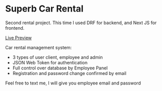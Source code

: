 # Superb Car Rental
Second rental project. This time I used DRF for backend, and Next JS for frontend.

[Live Preview](http://34.118.16.167/) 

Car rental management system:
* 3 types of user client, employee and admin
* JSON Web Token for authentication
* Full control over database by Employee Panel
* Registration and password change confirmed by email

Feel free to text me, I will give you employee email and password